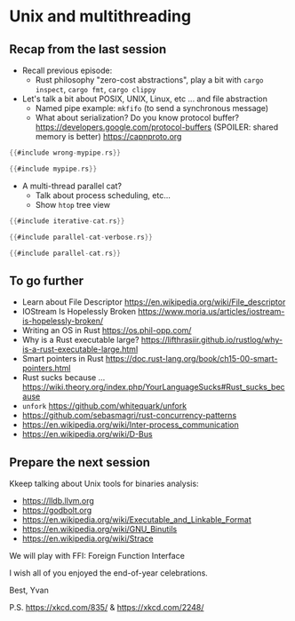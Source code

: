 Unix and multithreading
=======================

<!-- Hello everyone,

Again, a too-long email, the french version is behind! -->

Recap from the last session
---------------------------

-   Recall previous episode:
    -   Rust philosophy "zero-cost abstractions", play a bit with
        `cargo inspect`, `cargo fmt`, `cargo clippy`
-   Let's talk a bit about POSIX, UNIX, Linux, etc ... and file
    abstraction
    -   Named pipe example: `mkfifo` (to send a synchronous message)
    -   What about serialization? Do you know protocol buffer?
        <https://developers.google.com/protocol-buffers> (SPOILER:
        shared memory is better) <https://capnproto.org>

```rust
{{#include wrong-mypipe.rs}}
```

```rust
{{#include mypipe.rs}}
```

-   A multi-thread parallel cat?
    -   Talk about process scheduling, etc...
    -   Show `htop` tree view

```rust
{{#include iterative-cat.rs}}
```

```rust
{{#include parallel-cat-verbose.rs}}
```

```rust
{{#include parallel-cat.rs}}
```

To go further
-------------

-   Learn about File Descriptor
    <https://en.wikipedia.org/wiki/File_descriptor>
-   IOStream Is Hopelessly Broken
    <https://www.moria.us/articles/iostream-is-hopelessly-broken/>
-   Writing an OS in Rust <https://os.phil-opp.com/>
-   Why is a Rust executable large?
    <https://lifthrasiir.github.io/rustlog/why-is-a-rust-executable-large.html>
-   Smart pointers in Rust
    <https://doc.rust-lang.org/book/ch15-00-smart-pointers.html>
-   Rust sucks because ...
    <https://wiki.theory.org/index.php/YourLanguageSucks#Rust_sucks_because>
-   `unfork` <https://github.com/whitequark/unfork>
-   <https://github.com/sebasmagri/rust-concurrency-patterns>
-   <https://en.wikipedia.org/wiki/Inter-process_communication>
-   <https://en.wikipedia.org/wiki/D-Bus>

Prepare the next session
------------------------

Kkeep talking about Unix tools for binaries analysis:

-   <https://lldb.llvm.org>
-   <https://godbolt.org>
-   <https://en.wikipedia.org/wiki/Executable_and_Linkable_Format>
-   <https://en.wikipedia.org/wiki/GNU_Binutils>
-   <https://en.wikipedia.org/wiki/Strace>

We will play with FFI: Foreign Function Interface

I wish all of you enjoyed the end-of-year celebrations.

Best, Yvan

P.S. <https://xkcd.com/835/> & <https://xkcd.com/2248/>

<!--

Bonjour tous le monde,

Encore une fois, un e-mail trop long:

## Récapitulatif du dernier cours

- Rappel de l'épisode précédent:
   * La philosophie de Rust "zero-cost abstractions" -> jouons un peu avec `cargo inspect`, `cargo fmt`, `cargo clippy`

- Parlons un peu de POSIX, UNIX, Linux, etc ... et de l'abstraction de fichiers
   * Exemple de pipe nommé: `mkfifo` (pour envoyer un message synchrone)
   * Qu'en est-il de la sérialisation? Connaissez-vous Protocol Buffer? -> <https://developers.google.com/protocol-buffers>
       (SPOILER: la mémoire partagée c'est mieux) -> <https://capnproto.org>

```rust
{{#include wrong-mypipe.rs}}
```

```
```rust
{{#include mypipe.rs}}
```

- Un `cat` parallèle multi-threadé ?
   * Parlons de la planification des processus, etc ...
   * `htop` en mode `tree view`

```rust
{{#include iterative-cat.rs}}
```

```rust
{{#include parallel-cat-verbose.rs}}
```

```rust
{{#include parallel-cat.rs}}
```

En français, vous pouvez lire ce cours d'OS <https://darnuria.eu/2019-2020_os> pour vous rafraichir la mémoire !

## Pour aller plus loin

- Connaissez vous les descripteurs de fichier <https://en.wikipedia.org/wiki/File_descriptor>
- IOStream est désespérément cassé <https://www.moria.us/articles/iostream-is-hopelessly-broken/>
- Écrire un OS en Rust <https://os.phil-opp.com/>
- Pourquoi un exécutable Rust est-il volumineux ? <https://lifthrasiir.github.io/rustlog/why-is-a-rust-executable-large.html>
- Pointeurs intelligents dans Rust <https://doc.rust-lang.org/book/ch15-00-smart-pointers.html>
- Rust est nul parce que ... <https://wiki.theory.org/index.php/YourLanguageSucks#Rust_sucks_because>
- `unfork` <https://github.com/whitequark/unfork>
- <https://github.com/sebasmagri/rust-concurrency-patterns>
- <https://en.wikipedia.org/wiki/Inter-process_communication>
- <https://en.wikipedia.org/wiki/D-Bus>

## Pour préparer le prochain cours (parlons d'outils Unix pour l'analyse de binaires)

   * <https://lldb.llvm.org>
   * <https://godbolt.org>
   * <https://en.wikipedia.org/wiki/Executable_and_Linkable_Format>
   * <https://en.wikipedia.org/wiki/GNU_Binutils>
   * <https://en.wikipedia.org/wiki/Strace>

Nous allons jouer avec les FFI: Foreign Function Interface

J'espères que vous avez tous passés de très bonnes fêtes de fin d'années,

Amitiés, Yvan

-->
